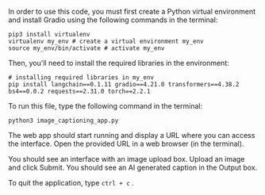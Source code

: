 In order to use this code, you must first create a Python virtual environment and install Gradio using the following commands in the terminal:

```
pip3 install virtualenv 
virtualenv my_env # create a virtual environment my_env
source my_env/bin/activate # activate my_env
```

Then, you'll need to install the required libraries in the environment:

```
# installing required libraries in my_env
pip install langchain==0.1.11 gradio==4.21.0 transformers==4.38.2 bs4==0.0.2 requests==2.31.0 torch==2.2.1
```

To run this file, type the following command in the terminal: 

```
python3 image_captioning_app.py
```

The web app should start running and display a URL where you can access the interface. Open the provided URL in a web browser (in the terminal). 

You should see an interface with an image upload box. Upload an image and click Submit. You should see an AI generated caption in the Output box.

To quit the application, type `ctrl + c` .
